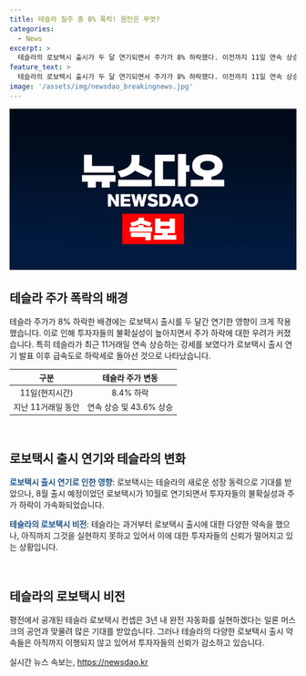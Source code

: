 ```yaml
---
title: 테슬라 질주 중 8% 폭락! 원인은 무엇?
categories:
  - News
excerpt: >
  테슬라의 로보택시 출시가 두 달 연기되면서 주가가 8% 하락했다. 이전까지 11일 연속 상승세를 보이던 주가는 예정된 로보택시 출시 연기 소식에 급제동을 맞았다. 투자자들은 일론 머스크의 로보택시 비전에 대한 약속들이 이행되지 않고 있음에 실망을 품고 팔자 행렬에 동참했다.
feature_text: >
  테슬라의 로보택시 출시가 두 달 연기되면서 주가가 8% 하락했다. 이전까지 11일 연속 상승세를 보이던 주가는 예정된 로보택시 출시 연기 소식에 급제동을 맞았다. 투자자들은 일론 머스크의 로보택시 비전에 대한 약속들이 이행되지 않고 있음에 실망을 품고 팔자 행렬에 동참했다.
image: '/assets/img/newsdao_breakingnews.jpg'
---
```


<p><img src="/assets/img/newsdao_breakingnews.jpg" alt="implanttips 속보" /></p>

<p><span style="color: #4e74b8;"><h2 data-ke-size="size26">테슬라 주가 폭락의 배경</h2></span></p>

<p data-ke-size="size16">테슬라 주가가 8% 하락한 배경에는 로보택시 출시를 두 달간 연기한 영향이 크게 작용했습니다. 이로 인해 투자자들의 불확실성이 높아지면서 주가 하락에 대한 우려가 커졌습니다. 특히 테슬라가 최근 11거래일 연속 상승하는 강세를 보였다가 로보택시 출시 연기 발표 이후 급속도로 하락세로 돌아선 것으로 나타났습니다.</p>

<table>
<thead>
<tr>
<th style="text-align: center;">구분</th>
<th style="text-align: center;">테슬라 주가 변동</th>
</tr>
</thead>
<tbody>
<tr>
<td style="text-align: center;">11일(현지시간)</td>
<td style="text-align: center;">8.4% 하락</td>
</tr>
<tr>
<td style="text-align: center;">지난 11거래일 동안</td>
<td style="text-align: center;">연속 상승 및 43.6% 상승</td>
</tr>
</tbody>
</table>

<p data-ke-size="size16">&nbsp;</p>

<p><span style="color: #4e74b8;"><h2 data-ke-size="size26">로보택시 출시 연기와 테슬라의 변화</h2></span></p>

<p data-ke-size="size16"><b><span style="color: #1a5490;">로보택시 출시 연기로 인한 영향</span></b>: 로보택시는 테슬라의 새로운 성장 동력으로 기대를 받았으나, 8월 출시 예정이었던 로보택시가 10월로 연기되면서 투자자들의 불확실성과 주가 하락이 가속화되었습니다.</p>

<p data-ke-size="size16"><b><span style="color: #1a5490;">테슬라의 로보택시 비전</span></b>: 테슬라는 과거부터 로보택시 출시에 대한 다양한 약속을 했으나, 아직까지 그것을 실현하지 못하고 있어서 이에 대한 투자자들의 신뢰가 떨어지고 있는 상황입니다.</p>

<p data-ke-size="size16">&nbsp;</p>

<p><span style="color: #4e74b8;"><h2 data-ke-size="size26">테슬라의 로보택시 비전</h2></span></p>

<p data-ke-size="size16">평전에서 공개된 테슬라 로보택시 컨셉은 3년 내 완전 자동화를 실현하겠다는 일론 머스크의 공언과 맞물려 많은 기대를 받았습니다. 그러나 테슬라의 다양한 로보택시 출시 약속들은 아직까지 이행되지 않고 있어서 투자자들의 신뢰가 감소하고 있습니다.</p>
실시간 뉴스 속보는, <a href="https://newsdao.kr" rel="dofollow">https://newsdao.kr</a>


